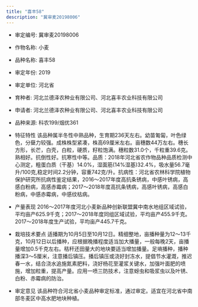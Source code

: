 ```yaml
---
title: "喜丰58"
description: "冀审麦20198006"
---
```

* 审定编号:  冀审麦20198006

*  作物名称:  小麦

*  品种名称:  喜丰58

*  审定年份:  2019

*  审定单位:  河北省

* 育种者:  河北兰德泽农种业有限公司、河北喜丰农业科技有限公司

*  申请者:  河北兰德泽农种业有限公司、河北喜丰农业科技有限公司

*  品种来源:  科农199/烟优361

*  特征特性
该品种属半冬性中熟品种，生育期236天左右。幼苗匍匐，叶色绿色，分蘖力较强。成株株型紧凑，株高69厘米左右。亩穗数44万左右。穗长方形，长芒，白壳，白粒，硬质，籽粒饱满。穗粒数31.0个，千粒重39.6克。熟相好。抗倒性好。抗寒性中等。品质：2018年河北省农作物品种品质检测中心测定，粗蛋白质（干基）14.0%，湿面筋(14%湿基)32.4%，吸水量56.7毫升/100克,稳定时间2.2分钟，容重742克/升。抗病性：河北省农林科学院植物保护研究所抗病性鉴定结果，2016～2017年度高抗条锈病，中感叶锈病，高感白粉病，高感赤霉病；2017～2018年度高抗条锈病，高感叶锈病，高感白粉病，中感赤霉病，中感纹枯病。

*  产量表现
2016～2017年度河北小麦新品种创新联盟冀中南水地组区域试验，平均亩产625.9千克；2017～2018年度同组区域试验，平均亩产455.9千克。2017～2018年度生产试验，平均亩产445.7千克。

*  栽培技术要点
适播期为10月5日至10月12日。精细整地，亩播种量为12～13千克，10月12日以后播种，应根据晚播程度适当加大播量，一般每晚2天，亩播量增加0.5千克左右。秸秆还田量大的地块要适当增加播量。足墒播种，播种播深3～5厘米，注意播后镇压。播后镇压或浇好封冻水，提倡节水灌溉，推迟春一水，结合浇水追施氮素肥料，浇好杨花至灌浆关键水，加强叶面肥的喷施，增加粒重，提高产量。应用一喷三防技术，注意蚜虫和吸浆虫以及叶锈、白粉、赤霉病的防治。

*  审定意见
该品种符合河北省小麦品种审定标准，通过审定。适宜在河北省中南部冬麦区中高水肥地块种植。
